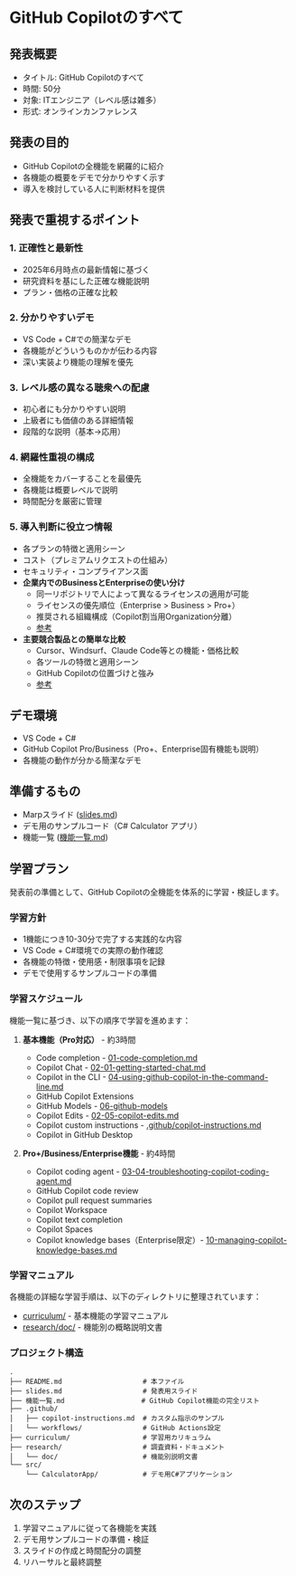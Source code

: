 # GitHub Copilotのすべて

## 発表概要
- タイトル: GitHub Copilotのすべて
- 時間: 50分
- 対象: ITエンジニア（レベル感は雑多）
- 形式: オンラインカンファレンス

## 発表の目的
- GitHub Copilotの全機能を網羅的に紹介
- 各機能の概要をデモで分かりやすく示す
- 導入を検討している人に判断材料を提供

## 発表で重視するポイント

### 1. 正確性と最新性
- 2025年6月時点の最新情報に基づく
- 研究資料を基にした正確な機能説明
- プラン・価格の正確な比較

### 2. 分かりやすいデモ
- VS Code + C#での簡潔なデモ
- 各機能がどういうものかが伝わる内容
- 深い実装より機能の理解を優先

### 3. レベル感の異なる聴衆への配慮
- 初心者にも分かりやすい説明
- 上級者にも価値のある詳細情報
- 段階的な説明（基本→応用）

### 4. 網羅性重視の構成
- 全機能をカバーすることを最優先
- 各機能は概要レベルで説明
- 時間配分を厳密に管理

### 5. 導入判断に役立つ情報
- 各プランの特徴と適用シーン
- コスト（プレミアムリクエストの仕組み）
- セキュリティ・コンプライアンス面
- **企業内でのBusinessとEnterpriseの使い分け**
  - 同一リポジトリで人によって異なるライセンスの適用が可能
  - ライセンスの優先順位（Enterprise > Business > Pro+）
  - 推奨される組織構成（Copilot割当用Organization分離）
  - [参考](research/2025-06-05-github-copilot-license.md)
- **主要競合製品との簡単な比較**
  - Cursor、Windsurf、Claude Code等との機能・価格比較
  - 各ツールの特徴と適用シーン
  - GitHub Copilotの位置づけと強み
  - [参考](research/Copilot最新情報と競合ツール比較_.md)

## デモ環境
- VS Code + C#
- GitHub Copilot Pro/Business（Pro+、Enterprise固有機能も説明）
- 各機能の動作が分かる簡潔なデモ

## 準備するもの
- Marpスライド ([slides.md](slides.md))
- デモ用のサンプルコード（C# Calculator アプリ）
- 機能一覧 ([機能一覧.md](機能一覧.md))

## 学習プラン

発表前の準備として、GitHub Copilotの全機能を体系的に学習・検証します。

### 学習方針
- 1機能につき10-30分で完了する実践的な内容
- VS Code + C#環境での実際の動作確認
- 各機能の特徴・使用感・制限事項を記録
- デモで使用するサンプルコードの準備

### 学習スケジュール
機能一覧に基づき、以下の順序で学習を進めます：

1. **基本機能（Pro対応）** - 約3時間
   - Code completion - [01-code-completion.md](curriculum/01-code-completion.md)
   - Copilot Chat - [02-01-getting-started-chat.md](curriculum/02-01-getting-started-chat.md)
   - Copilot in the CLI - [04-using-github-copilot-in-the-command-line.md](research/doc/04-using-github-copilot-in-the-command-line.md)
   - GitHub Copilot Extensions
   - GitHub Models - [06-github-models](research/doc/06-github-models/)
   - Copilot Edits - [02-05-copilot-edits.md](curriculum/02-05-copilot-edits.md)
   - Copilot custom instructions - [.github/copilot-instructions.md](.github/copilot-instructions.md)
   - Copilot in GitHub Desktop

2. **Pro+/Business/Enterprise機能** - 約4時間
   - Copilot coding agent - [03-04-troubleshooting-copilot-coding-agent.md](curriculum/03-04-troubleshooting-copilot-coding-agent.md)
   - GitHub Copilot code review
   - Copilot pull request summaries
   - Copilot Workspace
   - Copilot text completion
   - Copilot Spaces
   - Copilot knowledge bases（Enterprise限定）- [10-managing-copilot-knowledge-bases.md](curriculum/10-managing-copilot-knowledge-bases.md)

### 学習マニュアル

各機能の詳細な学習手順は、以下のディレクトリに整理されています：

- [curriculum/](curriculum/) - 基本機能の学習マニュアル
- [research/doc/](research/doc/) - 機能別の概略説明文書

### プロジェクト構造

```
.
├── README.md                    # 本ファイル
├── slides.md                    # 発表用スライド
├── 機能一覧.md                   # GitHub Copilot機能の完全リスト
├── .github/                     
│   ├── copilot-instructions.md  # カスタム指示のサンプル
│   └── workflows/               # GitHub Actions設定
├── curriculum/                  # 学習用カリキュラム
├── research/                    # 調査資料・ドキュメント
│   └── doc/                     # 機能別説明文書
└── src/                        
    └── CalculatorApp/           # デモ用C#アプリケーション
```

## 次のステップ

1. 学習マニュアルに従って各機能を実践
2. デモ用サンプルコードの準備・検証
3. スライドの作成と時間配分の調整
4. リハーサルと最終調整